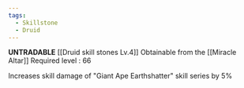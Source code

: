 ```yaml
---
tags:
  - Skillstone
  - Druid
---
```

**UNTRADABLE**
[[Druid skill stones Lv.4]]
Obtainable from the [[Miracle Altar]]
Required level : 66

Increases skill damage of "Giant Ape Earthshatter" skill series by 5%